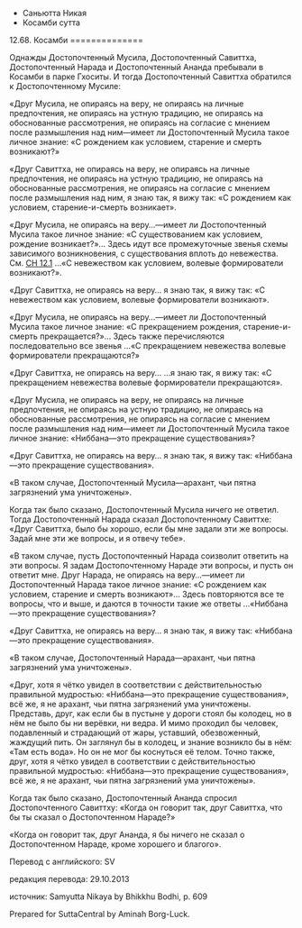 









* Саньютта Никая
* Косамби сутта


12\.68\. Косамби
\=\=\=\=\=\=\=\=\=\=\=\=\=\=



Однажды Достопочтенный Мусила, Достопочтенный Савиттха, Достопочтенный Нарада и Достопочтенный Ананда пребывали в Косамби в парке Гхоситы\. И тогда Достопочтенный Савиттха обратился к Достопочтенному Мусиле:


«Друг Мусила, не опираясь на веру, не опираясь на личные предпочтения, не опираясь на устную традицию, не опираясь на обоснованные рассмотрения, не опираясь на согласие с мнением после размышления над ним—имеет ли Достопочтенный Мусила такое личное знание: «С рождением как условием, старение и смерть возникают?»


«Друг Савиттха, не опираясь на веру, не опираясь на личные предпочтения, не опираясь на устную традицию, не опираясь на обоснованные рассмотрения, не опираясь на согласие с мнением после размышления над ним, я знаю так, я вижу так: «С рождением как условием, старение\-и\-смерть возникает»\.


«Друг Мусила, не опираясь на веру…—имеет ли Достопочтенный Мусила такое личное знание: «С существованием как условием, рождение возникает?»… Здесь идут все промежуточные звенья схемы зависимого возникновения, с существования вплоть до невежества\. См\. [СН 12\.1](/sn12\.1/ru/sv) …«С невежеством как условием, волевые формирователи возникают?»\.


«Друг Савиттха, не опираясь на веру… я знаю так, я вижу так: «С невежеством как условием, волевые формирователи возникают»\.


«Друг Мусила, не опираясь на веру…—имеет ли Достопочтенный Мусила такое личное знание: «С прекращением рождения, старение\-и\-смерть прекращается?»… Здесь также перечисляются последовательно все звенья …«С прекращением невежества волевые формирователи прекращаются?»


«Друг Савиттха, не опираясь на веру… …я знаю так, я вижу так: «С прекращением невежества волевые формирователи прекращаются»\.


«Друг Мусила, не опираясь на веру, не опираясь на личные предпочтения, не опираясь на устную традицию, не опираясь на обоснованные рассмотрения, не опираясь на согласие с мнением после размышления над ним—имеет ли Достопочтенный Мусила такое личное знание: «Ниббана—это прекращение существования»?


«Друг Савиттха, не опираясь на веру… я знаю так, я вижу так: «Ниббана—это прекращение существования»\.


«В таком случае, Достопочтенный Мусила—арахант, чьи пятна загрязнений ума уничтожены»\.


Когда так было сказано, Достопочтенный Мусила ничего не ответил\. Тогда Достопочтенный Нарада сказал Достопочтенному Савиттхе: «Друг Савиттха, было бы хорошо, если бы мне задали эти же вопросы\. Задай мне эти же вопросы, и я отвечу тебе»\.


«В таком случае, пусть Достопочтенный Нарада соизволит ответить на эти вопросы\. Я задам Достопочтенному Нараде эти вопросы, и пусть он ответит мне\. Друг Нарада, не опираясь на веру…—имеет ли Достопочтенный Нарада такое личное знание: «С рождением как условием, старение и смерть возникают»… Здесь повторяются все те вопросы, что и выше, и даются в точности такие же ответы …«Ниббана—это прекращение существования»?


«Друг Савиттха, не опираясь на веру… я знаю так, я вижу так: «Ниббана—это прекращение существования»\.


«В таком случае, Достопочтенный Нарада—арахант, чьи пятна загрязнений ума уничтожены»\.


«Друг, хотя я чётко увидел в соответствии с действительностью правильной мудростью: «Ниббана—это прекращение существования», всё же, я не арахант, чьи пятна загрязнений ума уничтожены\. Представь, друг, как если бы в пустыне у дороги стоял бы колодец, но в нём не было бы ни верёвки, ни ведра\. И мимо проходил бы человек, подавленный и страдающий от жары, уставший, обезвоженный, жаждущий пить\. Он заглянул бы в колодец, и знание возникло бы в нём: «Там есть вода»\. Но он не мог бы коснуться её телом\. Точно также, друг, хотя я чётко увидел в соответствии с действительностью правильной мудростью: «Ниббана—это прекращение существования», всё же, я не арахант, чьи пятна загрязнений ума уничтожены»\.


Когда так было сказано, Достопочтенный Ананда спросил Достопочтенного Савиттху: «Когда он говорит так, друг Савиттха, что бы ты сказал о Достопочтенном Нараде?»


«Когда он говорит так, друг Ананда, я бы ничего не сказал о Достопочтенном Нараде, кроме хорошего и благого»\.



Перевод с английского: SV


редакция перевода: 29\.10\.2013


источник: Samyutta Nikaya by Bhikkhu Bodhi, p\. 609


Prepared for SuttaCentral by Aminah Borg\-Luck\.






